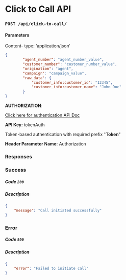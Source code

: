 # Click to Call API

### `POST /api/click-to-call/`

#### Parameters

Content- type: ‘application/json’

```json
{
        "agent_number": "agent_number_value",
        "customer_number": "customer_number_value",
        "origination": "agent",
        "campaign": "campaign_value",
        "raw_data": {
            "customer_info:customer_id": "12345",
            "customer_info:customer_name": "John Doe"
        }
}
```

**AUTHORIZATION**:

[Click here for authentication API Doc](https://github.com/Buzzworks/Flexydial_API_DOC/blob/main/Authentication.md)

**API Key:** tokenAuth

Token-based authentication with required prefix "**Token**"

**Header Parameter Name:** Authorization



### Responses

### Success

##### Code `200`

##### Description

```json
{
    "message": "Call initiated successfully"
}
```

### Error

##### Code `500`

##### Description

```json
{
    "error": "Failed to initiate call"
}
```

